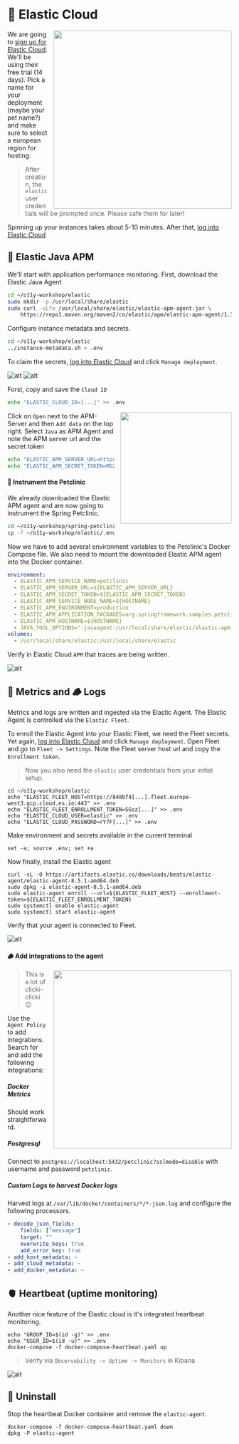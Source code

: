 # 🦆 Elastic Cloud

<img src="../images/elastic-signup-02.png" width="400" style="float: right; margin-left: 1em;">

We are going to [sign up for Elastic Cloud](https://cloud.elastic.co/registration). We'll be using
their free trial (14 days). Pick a name for your deployment (maybe your pet name?) and make sure
to select a european region for hosting.

> After creation, the `elastic` user credentials will be prompted once. Please safe
> them for later!

Spinning up your instances takes about 5-10 minutes. After that,
[log into Elastic Cloud](https://cloud.elastic.co/)

## 🥷 Elastic Java APM

We'll start with application performance monitoring. First, download the Elastic Java Agent

```bash
cd ~/o11y-workshop/elastic
sudo mkdir -p /usr/local/share/elastic
sudo curl -sLfo /usr/local/share/elastic/elastic-apm-agent.jar \
    https://repo1.maven.org/maven2/co/elastic/apm/elastic-apm-agent/1.34.1/elastic-apm-agent-1.34.1.jar
```

Configure instance metadata and secrets.

```bash
cd ~/o11y-workshop/elastic
../instance-metadata.sh > .env
```
To claim the secrets, [log into Elastic Cloud](https://cloud.elastic.co/) and click `Manage deployment`.

![alt](../images/elastic-cluster.png)
![alt](../images/elastic-manage-cloud.png)

Forst, copy and save the `Cloud ID`

```bash
echo "ELASTIC_CLOUD_ID=[...]" >> .env
```

<img src="../images/elastic-apm-add-data.png" width="250" style="float: right; margin-left: 1em;">

Click on `Open` next to the APM-Server and then `Add data` on the top right. Select
`Java` as APM Agent and note the APM server url and the secret token

```bash
echo "ELASTIC_APM_SERVER_URL=https://c42c9[...].apm.europe-west3.gcp.cloud.es.io:443" >> .env
echo "ELASTIC_APM_SECRET_TOKEN=MG2[...]"  >> .env
```

#### 🐾 Instrument the Petclinic

We already downloaded the Elastic APM agent and are now going to instrument
the Spring Petclinic.

```bash
cd ~/o11y-workshop/spring-petclinic
cp -f ~/o11y-workshop/elastic/.env .env
```

Now we have to add several environment variables to the Petclinic's Docker Compose
file. We also need to mount the downloaded Elastic APM agent into the Docker
container.

```yaml
environment:
  - ELASTIC_APM_SERVICE_NAME=petclinic
  - ELASTIC_APM_SERVER_URL=${ELASTIC_APM_SERVER_URL}
  - ELASTIC_APM_SECRET_TOKEN=${ELASTIC_APM_SECRET_TOKEN}
  - ELASTIC_APM_SERVICE_NODE_NAME=${HOSTNAME}
  - ELASTIC_APM_ENVIRONMENT=production
  - ELASTIC_APM_APPLICATION_PACKAGES=org.springframework.samples.petclinic
  - ELASTIC_APM_HOSTNAME=${HOSTNAME}
  - JAVA_TOOL_OPTIONS="-javaagent:/usr/local/share/elastic/elastic-apm-agent.jar"
volumes:
  - /usr/local/share/elastic:/usr/local/share/elastic
```

Verify in Elastic Cloud `APM` that traces are being written.

![alt](../images/elastic-trace-sample.png)

## 📖 Metrics and 🪵 Logs

Metrics and logs are written and ingested via the Elastic Agent. The Elastic Agent is controlled
via the `Elastic Fleet`.

To enroll the Elastic Agent into your Elastic Fleet, we need the Fleet secrets. Yet again,
[log into Elastic Cloud](https://cloud.elastic.co/) and click `Manage deployment`. Open Fleet
and go to `Fleet -> Settings`. Note the Fleet server host url and copy the `Enrollment token`.

> Now you also need the `elastic` user credentials from your initial setup.

```
cd ~/o11y-workshop/elastic
echo "ELASTIC_FLEET_HOST=https://848bf4[...].fleet.europe-west3.gcp.cloud.es.io:443" >> .env
echo "ELASTIC_FLEET_ENROLLMENT_TOKEN=SGsz[...]" >> .env
echo "ELASTIC_CLOUD_USER=elastic" >> .env
echo "ELASTIC_CLOUD_PASSWORD=rY7F[...]" >> .env
```

Make environment and secrets available in the current terminal

```
set -a; source .env; set +a
```

Now finally, install the Elastic agent

```
curl -sL -O https://artifacts.elastic.co/downloads/beats/elastic-agent/elastic-agent-8.5.1-amd64.deb
sudo dpkg -i elastic-agent-8.5.1-amd64.deb
sudo elastic-agent enroll --url=${ELASTIC_FLEET_HOST} --enrollment-token=${ELASTIC_FLEET_ENROLLMENT_TOKEN}
sudo systemctl enable elastic-agent
sudo systemctl start elastic-agent
```

Verify that your agent is connected to Fleet.

![alt](../images/elastic-fleet-agents.png)

#### 🪵 Add integrations to the agent

<img src="../images/elastic-fleet-custom-logs.png" width="400" style="float: right; margin-left: 1em;">

> This is a lot of clicki-clicki 😔

Use the `Agent Policy` to add integrations. Search for and add the following integrations:

##### Docker Metrics

Should work straightforward.

##### Postgresql

Connect to `postgres://localhost:5432/petclinic?sslmode=disable` with username and password `petclinic`.

##### Custom Logs to harvest Docker logs


Harvest logs at `/var/lib/docker/containers/*/*-json.log` and configure the following
processors.

```yaml
- decode_json_fields:
    fields: ["message"]
    target: ""
    overwrite_keys: true
    add_error_key: true
- add_host_metadata: ~
- add_cloud_metadata: ~
- add_docker_metadata: ~
```

## 🫀 Heartbeat (uptime monitoring)

Another nice feature of the Elastic cloud is it's integrated heartbeat monitoring.

```
echo "GROUP_ID=$(id -g)" >> .env
echo "USER_ID=$(id -u)" >> .env
docker-compose -f docker-compose-heartbeat.yaml up
```

> Verify via `Observability -> Uptime -> Monitors` in Kibana


![alt](../images/elastic-uptime.png)

## 🚮 Uninstall

Stop the heartbeat Docker container and remove the `elastic-agent`.

```
docker-compose -f docker-compose-heartbeat.yaml down
dpkg -P elastic-agent
```
